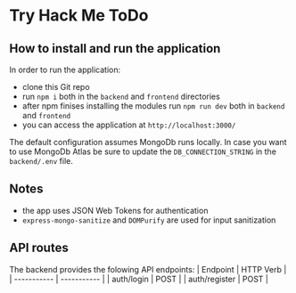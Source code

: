# Try Hack Me ToDo


## How to install and run the application

In order to run the application:
- clone this Git repo
- run `npm i` both in the `backend` and `frontend` directories
- after npm finises installing the modules run  `npm run dev`  both in `backend` and `frontend`
- you can access the application at `http://localhost:3000/`
  
The default configuration assumes MongoDb runs locally. In case you want to use MongoDb Atlas be sure to update the `DB_CONNECTION_STRING` in the `backend/.env` file.


## Notes
- the app uses JSON Web Tokens for authentication
- `express-mongo-sanitize` and `DOMPurify` are used for input sanitization 

## API routes

The backend provides the folowing API endpoints:
| Endpoint    | HTTP Verb    |
| ----------- | ----------- |
| auth/login  | POST       |
| auth/register   | POST        |

